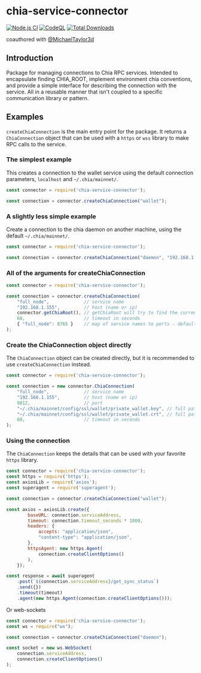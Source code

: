 # chia-service-connector

[![Node.js CI](https://github.com/dkackman/chia-service-connector/actions/workflows/node.js.yml/badge.svg)](https://github.com/dkackman/chia-service-connector/actions/workflows/node.js.yml)
[![CodeQL](https://github.com/dkackman/chia-service-connector/actions/workflows/github-code-scanning/codeql/badge.svg)](https://github.com/dkackman/chia-service-connector/actions/workflows/github-code-scanning/codeql)
<a href="https://www.npmjs.com/package/chia-service-connector"><img src="https://img.shields.io/npm/dt/chia-service-connector.svg?sanitize=true" alt="Total Downloads"></a>

coauthored with [@MichaelTaylor3d](https://github.com/MichaelTaylor3D)

## Introduction

Package for managing connections to Chia RPC services. Intended to encapsulate finding CHIA_ROOT, implement environment chia conventions, and provide a simple interface for describing the
connection with the service. All in a reusable manner that isn't coupled to a specific communication library or pattern.

## Examples

`createChiaConnection` is the main entry point for the package. It returns a `ChiaConnection` object that can be used with a `https` or `wss` library to make RPC calls to the service.

### The simplest example

This creates a connection to the wallet service using the default connection parameters, `localhost` and `~/.chia/mainnet/`.

```javascript
const connector = require('chia-service-connector');

const connection = connector.createChiaConnection("wallet");
```

### A slightly less simple example

Create a connection to the chia daemon on another machine, using the default `~/.chia/mainnet/`.

```javascript
const connector = require('chia-service-connector');

const connection = connector.createChiaConnection("daemon", "192.168.1.155");
```

### All of the arguments for createChiaConnection

```javascript
const connector = require('chia-service-connector');

const connection = connector.createChiaConnection(
    "full_node",             // service name 
    "192.168.1.155",         // host (name or ip)
    connector.getChiaRoot(), // getChiaRoot will try to find the current CHIA_ROOT
    60,                      // timeout in seconds
    { "full_node": 8765 }    // map of service names to ports - defaults to the standard ports
);
```

### Create the ChiaConnection object directly

The `ChiaConnection` object can be created directly, but it is recommended to use `createChiaConnection` instead.

```javascript
const connector = require('chia-service-connector');

const connection = new connector.ChiaConnection(
    "full_node",             // service name 
    "192.168.1.155",         // host (name or ip)
    9812,                    // port
    "~/.chia/mainnet/config/ssl/wallet/private_wallet.key", // full path to the cert file 
    "~/.chia/mainnet/config/ssl/wallet/private_wallet.crt", // full path to the key file
    60,                      // timeout in seconds
);
```

### Using the connection

The `ChiaConnection` keeps the details that can be used with your favorite `https` library.

```javascript
const connector = require('chia-service-connector');
const https = require('https');
const axiosLib = require('axios');
const superagent = require('superagent');

const connection = connector.createChiaConnection("wallet");

const axios = axiosLib.create({
        baseURL: connection.serviceAddress,
        timeout: connection.timeout_seconds * 1000,
        headers: {
            accepts: "application/json",
            "content-type": "application/json",
        },
        httpsAgent: new https.Agent(
            connection.createClientOptions()
        ),
    });

const response = await superagent
    .post(`${connection.serviceAddress}/get_sync_status`)
    .send({})
    .timeout(timeout)
    .agent(new https.Agent(connection.createClientOptions()));
```

Or web-sockets

```javascript
const connector = require('chia-service-connector');
const ws = require("ws");

const connection = connector.createChiaConnection("daemon");

const socket = new ws.WebSocket(
    connection.serviceAddress,
    connection.createClientOptions()
);
```
